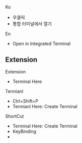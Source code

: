 
##
Ko
- 우클릭
- 통합 터미널에서 열기

En
- Open in Integrated Terminal

## Extension
Extension
- Terminal Here

Termianl
- Ctrl+Shift+P
- Termianl Here: Create Terminal

ShortCut
- Terminal Here: Create Terminal
- KeyBinding
- 
